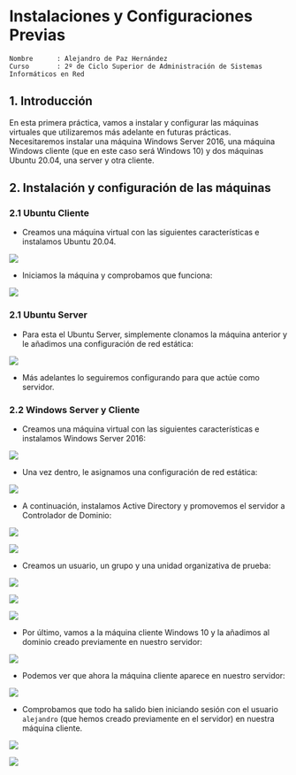 
# Instalaciones y Configuraciones Previas

```
Nombre      : Alejandro de Paz Hernández
Curso       : 2º de Ciclo Superior de Administración de Sistemas Informáticos en Red
```

## 1. Introducción

En esta primera práctica, vamos a instalar y configurar las máquinas virtuales que utilizaremos más adelante en futuras prácticas. Necesitaremos instalar una máquina Windows Server 2016, una máquina Windows cliente (que en este caso será Windows 10) y dos máquinas Ubuntu 20.04, una server y otra cliente.

## 2. Instalación y configuración de las máquinas

### 2.1 Ubuntu Cliente

- Creamos una máquina virtual con las siguientes características e instalamos Ubuntu 20.04.

![](img/10.png)

- Iniciamos la máquina y comprobamos que funciona:

![](img/12.png)

### 2.1 Ubuntu Server

- Para esta el Ubuntu Server, simplemente clonamos la máquina anterior y le añadimos una configuración de red estática:

![](img/11.png)

- Más adelantes lo seguiremos configurando para que actúe como servidor.

### 2.2 Windows Server y Cliente

- Creamos una máquina virtual con las siguientes características e instalamos Windows Server 2016:

![](img/13.png)

- Una vez dentro, le asignamos una configuración de red estática:

![](img/1.png)

- A continuación, instalamos Active Directory y promovemos el servidor a Controlador de Dominio:

![](img/3.png)

![](img/4.png)

- Creamos un usuario, un grupo y una unidad organizativa de prueba:

![](img/6.png)

![](img/7.png)

![](img/18.png)

- Por último, vamos a la máquina cliente Windows 10 y la añadimos al dominio creado previamente en nuestro servidor:

![](img/8.png)

- Podemos ver que ahora la máquina cliente aparece en nuestro servidor:

![](img/15.png)

- Comprobamos que todo ha salido bien iniciando sesión con el usuario `alejandro` (que hemos creado previamente en el servidor) en nuestra máquina cliente.

![](img/9.png)

![](img/16.png)